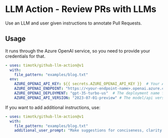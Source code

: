 # LLM Action - Review PRs with LLMs
Use an LLM and user given instructions to annotate Pull Requests.

## Usage

It runs through the Azure OpenAI service, so you need to provide your credentials for that.

```yaml
- uses: timotk/github-llm-action@v1
  with:
    file_pattern: "examples/blog.txt"
  env:
    AZURE_OPENAI_API_KEY: ${{ secrets.AZURE_OPENAI_API_KEY }}  # Your Azure OpenAI API Key
    AZURE_OPENAI_ENDPOINT: "https://<your-endpoint-name>.openai.azure.com/"
    AZURE_OPENAI_DEPLOYMENT: "gpt-35-turbo-us"  # The deployment name for your model
    AZURE_OPENAI_API_VERSION: "2023-07-01-preview" # The model/api version
```

If you want to add additional instructions, use:
```yaml
- uses: timotk/github-llm-action@v1
  with:
    file_pattern: "examples/blog.txt"
    additional_user_prompt: "Make suggestions for conciseness, clarity and writing style."
```
